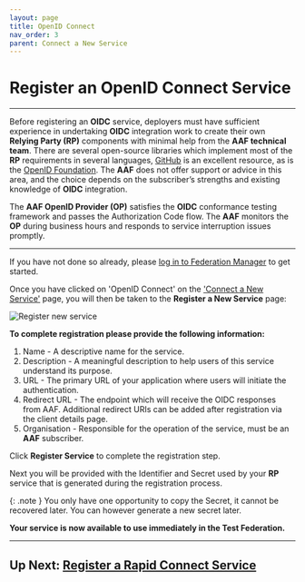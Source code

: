 ```yaml
---
layout: page
title: OpenID Connect
nav_order: 3
parent: Connect a New Service
---
```


# Register an OpenID Connect Service
---
Before registering an **OIDC** service, deployers must have sufficient experience in undertaking **OIDC** integration work to create their own **Relying Party (RP)** components with minimal help from the **AAF technical team**. There are several open-source libraries which implement most of the **RP** requirements in several languages, [GitHub](https://github.com) is an excellent resource, as is the [OpenID Foundation](https://openid.net/developers/libraries/). The **AAF** does not offer support or advice in this area, and the choice depends on the subscriber’s strengths and existing knowledge of **OIDC** integration.

The **AAF OpenID Provider (OP)** satisfies the **OIDC** conformance testing framework and passes the Authorization Code flow. The **AAF** monitors the **OP** during business hours and responds to service interruption issues promptly.

---
If you have not done so already, please [log in to Federation Manager](connect_service/#getting-started) to get started.

Once you have clicked on 'OpenID Connect' on the ['Connect a New Service'](connect_service/#connect-a-new-service) page, you will then be taken to the **Register a New Service** page:

![Register new service](/assets/images/register-new-oidc-service.png)

**To complete registration please provide the following information:**

1. Name - A descriptive name for the service.
2. Description - A meaningful description to help users of this service understand its purpose.
3. URL - The primary URL of your application where users will initiate the authentication.
4. Redirect URL - The endpoint which will receive the OIDC responses from AAF. Additional redirect URIs can be added after registration via the client details page.
5. Organisation - Responsible for the operation of the service, must be an **AAF** subscriber.

Click **Register Service** to complete the registration step.

Next you will be provided with the Identifier and Secret used by your **RP** service that is generated during the registration process.

{: .note }
You only have one opportunity to copy the Secret, it cannot be recovered later. You can however generate a new secret later.

**Your service is now available to use immediately in the Test Federation.**

---

## Up Next: [Register a Rapid Connect Service](rapidconnect_register)